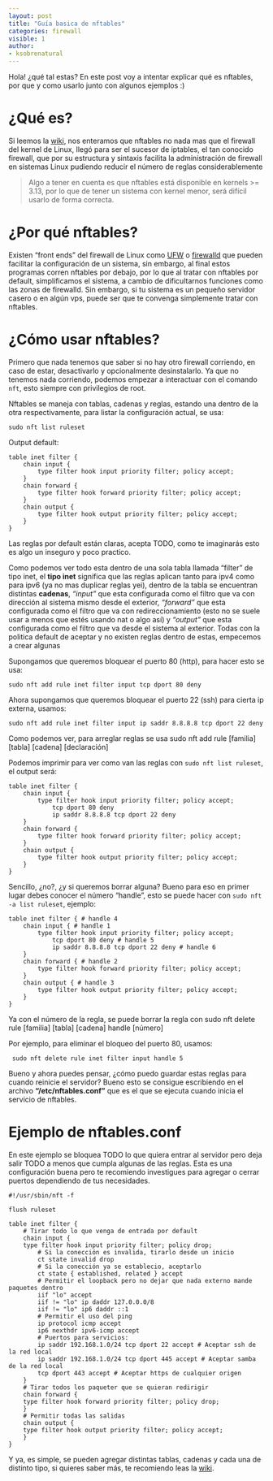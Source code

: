 ```yaml
---
layout: post
title: "Guía basica de nftables"
categories: firewall
visible: 1
author:
- ksobrenatural
---
```


Hola! ¿qué tal estas? En este post voy a intentar explicar qué es nftables, por que y como usarlo junto con algunos ejemplos :)

# ¿Qué es?

Si leemos la [wiki](https://wiki.nftables.org/wiki-nftables/index.php/Main_Page), nos enteramos que nftables no nada mas que el firewall del kernel de Linux, llegó para ser el sucesor de iptables, el tan conocido firewall, que por su estructura y sintaxis facilita la administración de firewall en sistemas Linux pudiendo reducir el número de reglas considerablemente

> Algo a tener en cuenta es que nftables está disponible en kernels >= 3.13, por lo que de tener un sistema con kernel menor, será difícil usarlo de forma correcta.

# ¿Por qué nftables?

Existen “front ends” del firewall de Linux como [UFW](https://wiki.ubuntu.com/UncomplicatedFirewall) o [firewalld](https://firewalld.org/) que pueden facilitar la configuración de un sistema, sin embargo, al final estos programas corren nftables por debajo, por lo que al tratar con nftables por default, simplificamos el sistema, a cambio de dificultarnos funciones como las zonas de firewalld. Sin embargo, si tu sistema es un pequeño servidor casero o en algún vps, puede ser que te convenga simplemente tratar con nftables.

# ¿Cómo usar nftables?

Primero que nada tenemos que saber si no hay otro firewall corriendo, en caso de estar, desactivarlo y opcionalmente desinstalarlo. Ya que no tenemos nada corriendo, podemos empezar a interactuar con el comando `nft`, esto siempre con privilegios de root.

Nftables se maneja con tablas, cadenas y reglas, estando una dentro de la otra respectivamente, para listar la configuración actual, se usa:

	sudo nft list ruleset
Output default:

	table inet filter {
		chain input {
			type filter hook input priority filter; policy accept;
		}
		chain forward {
			type filter hook forward priority filter; policy accept;
		}
		chain output {
			type filter hook output priority filter; policy accept;
		}
	}

Las reglas por default están claras, acepta TODO, como te imaginarás esto es algo un inseguro y poco practico. 

Como podemos ver todo esta dentro de una sola tabla llamada “filter” de tipo inet, el **tipo inet** significa que las reglas aplican tanto para ipv4 como para ipv6 (ya no mas duplicar reglas yei), dentro de la tabla se encuentran distintas **cadenas**, *“input”* que esta configurada como el filtro que va con dirección al sistema mismo desde el exterior, *“forward”* que esta configurada como el filtro que va con redireccionamiento (esto no se suele usar a menos que estés usando nat o algo así) y *“output”* que esta configurada como el filtro que va desde el sistema al exterior. Todas con la politica default de aceptar y no existen reglas dentro de estas, empecemos a crear algunas 

Supongamos que queremos bloquear el puerto 80 (http), para hacer esto se usa:

	sudo nft add rule inet filter input tcp dport 80 deny

Ahora supongamos que queremos bloquear el puerto 22 (ssh) para cierta ip externa, usamos:

	sudo nft add rule inet filter input ip saddr 8.8.8.8 tcp dport 22 deny

Como podemos ver, para arreglar reglas se usa
	sudo nft add rule [familia] [tabla] [cadena] [declaración]

Podemos imprimir para ver como van las reglas con `sudo nft list ruleset`, el output será: 

	table inet filter {
		chain input {
			type filter hook input priority filter; policy accept;
				tcp dport 80 deny
				ip saddr 8.8.8.8 tcp dport 22 deny
		}
		chain forward {
			type filter hook forward priority filter; policy accept;
		}
		chain output {
			type filter hook output priority filter; policy accept;
		}
	}

Sencillo, ¿no?, ¿y si queremos borrar alguna? Bueno para eso en primer lugar debes conocer el número “handle”, esto se puede hacer con `sudo nft -a list ruleset`, ejemplo:

	table inet filter { # handle 4
		chain input { # handle 1
			type filter hook input priority filter; policy accept;
				tcp dport 80 deny # handle 5
				ip saddr 8.8.8.8 tcp dport 22 deny # handle 6
		}
		chain forward { # handle 2
			type filter hook forward priority filter; policy accept;
		}
		chain output { # handle 3
			type filter hook output priority filter; policy accept;
		}
	}

Ya con el número de la regla, se puede borrar la regla con 
	sudo nft delete rule [familia] [tabla] [cadena] handle [número]

Por ejemplo, para eliminar el bloqueo del puerto 80, usamos:

	 sudo nft delete rule inet filter input handle 5

Bueno y ahora puedes pensar, ¿cómo puedo guardar estas reglas para cuando reinicie el servidor? Bueno esto se consigue escribiendo en el archivo **“/etc/nftables.conf”** que es el que se ejecuta cuando inicia el servicio de nftables.

# Ejemplo de nftables.conf

En este ejemplo se bloquea TODO lo que quiera entrar al servidor pero deja salir TODO a menos que cumpla algunas de las reglas. Esta es una configuración buena pero te recomiendo investigues para agregar o cerrar puertos dependiendo de tus necesidades.

	#!/usr/sbin/nft -f

	flush ruleset

	table inet filter {
		# Tirar todo lo que venga de entrada por default
		chain input {
		type filter hook input priority filter; policy drop;
			# Si la conección es invalida, tirarlo desde un inicio 
			ct state invalid drop
			# Si la conección ya se establecio, aceptarlo
			ct state { established, related } accept
			# Permitir el loopback pero no dejar que nada externo mande paquetes dentro
			iif "lo" accept
			iif != "lo" ip daddr 127.0.0.0/8
			iif != "lo" ip6 daddr ::1
			# Permitir el uso del ping
			ip protocol icmp accept
			ip6 nexthdr ipv6-icmp accept
			# Puertos para servicios:
			ip saddr 192.168.1.0/24 tcp dport 22 accept # Aceptar ssh de la red local
			ip saddr 192.168.1.0/24 tcp dport 445 accept # Aceptar samba de la red local
			tcp dport 443 accept # Aceptar https de cualquier origen
		}
		# Tirar todos los paqueter que se quieran redirigir
		chain forward {
		type filter hook forward priority filter; policy drop;
		}
		# Permitir todas las salidas
		chain output {
		type filter hook output priority filter; policy accept;
		}
	}


Y ya, es simple, se pueden agregar distintas tablas, cadenas y cada una de distinto tipo, si quieres saber más, te recomiendo leas la [wiki](https://wiki.nftables.org/wiki-nftables/index.php/Main_Page).


